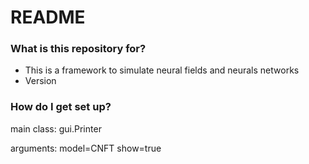 # README #
### What is this repository for? ###

* This is a framework to simulate neural fields and neurals networks
* Version

### How do I get set up? ###

main class: gui.Printer

arguments: model=CNFT show=true 
